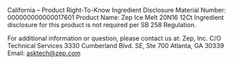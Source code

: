  
 
 
California – Product Right-To-Know Ingredient Disclosure 
Material Number: 000000000000017601 
Product Name: Zep Ice Melt 20N16 12Ct 
Ingredient disclosure for this product is not required per SB 258 Regulation. 
 
For additional information or question, please contact us at: 
Zep, Inc. 
C/O Technical Services 
3330 Cumberland Blvd. SE, Ste 700 
Atlanta, GA 30339 
Email: asktech@zep.com 
 
 
 
 
